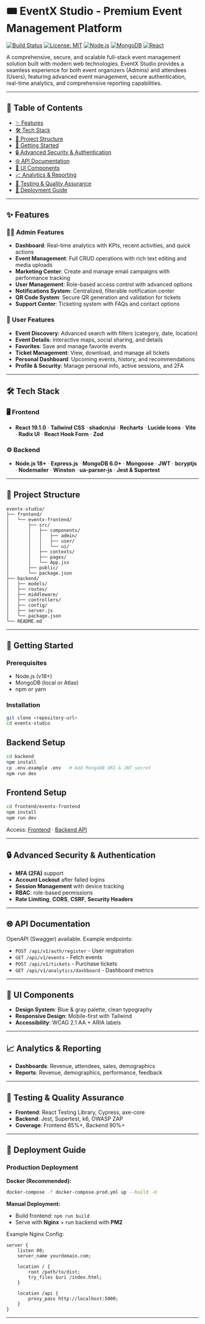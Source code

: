# 🎟️ EventX Studio - Premium Event Management Platform

[![Build Status](https://img.shields.io/badge/build-passing-brightgreen)](https://github.com/your-username/eventx-studio/actions)
[![License: MIT](https://img.shields.io/badge/License-MIT-yellow.svg)](LICENSE)
[![Node.js](https://img.shields.io/badge/Node.js-18%2B-blue)](https://nodejs.org/)
[![MongoDB](https://img.shields.io/badge/MongoDB-6.0%2B-green)](https://www.mongodb.com/)
[![React](https://img.shields.io/badge/React-19.1.0-blue)](https://react.dev/)

A comprehensive, secure, and scalable full-stack event management solution built with modern web technologies. EventX Studio provides a seamless experience for both event organizers (Admins) and attendees (Users), featuring advanced event management, secure authentication, real-time analytics, and comprehensive reporting capabilities.

---

## 📑 Table of Contents

- [✨ Features](#-features)
- [🛠 Tech Stack](#-tech-stack)
- [📁 Project Structure](#-project-structure)
- [🚦 Getting Started](#-getting-started)
- [🔒 Advanced Security & Authentication](#-advanced-security--authentication)
- [🌐 API Documentation](#-api-documentation)
- [🎨 UI Components](#-ui-components)
- [📈 Analytics & Reporting](#-analytics--reporting)
- [🧪 Testing & Quality Assurance](#-testing--quality-assurance)
- [🚀 Deployment Guide](#-deployment-guide)

---

## ✨ Features

### 👨‍💼 Admin Features

- **Dashboard**: Real-time analytics with KPIs, recent activities, and quick actions
- **Event Management**: Full CRUD operations with rich text editing and media uploads
- **Marketing Center**: Create and manage email campaigns with performance tracking
- **User Management**: Role-based access control with advanced options
- **Notifications System**: Centralized, filterable notification center
- **QR Code System**: Secure QR generation and validation for tickets
- **Support Center**: Ticketing system with FAQs and contact options

### 👥 User Features

- **Event Discovery**: Advanced search with filters (category, date, location)
- **Event Details**: Interactive maps, social sharing, and details
- **Favorites**: Save and manage favorite events
- **Ticket Management**: View, download, and manage all tickets
- **Personal Dashboard**: Upcoming events, history, and recommendations
- **Profile & Security**: Manage personal info, active sessions, and 2FA

---

## 🛠 Tech Stack

### 🖥️ Frontend

- **React 19.1.0** · **Tailwind CSS** · **shadcn/ui** · **Recharts** · **Lucide Icons** · **Vite** · **Radix UI** · **React Hook Form** · **Zod**

### ⚙️ Backend

- **Node.js 18+** · **Express.js** · **MongoDB 6.0+** · **Mongoose** · **JWT** · **bcryptjs** · **Nodemailer** · **Winston** · **ua-parser-js** · **Jest & Supertest**

---

## 📁 Project Structure

```str
eventx-studio/
├── frontend/
│   └── eventx-frontend/
│       ├── src/
│       │   ├── components/
│       │   │   ├── admin/
│       │   │   ├── user/
│       │   │   └── ui/
│       │   ├── contexts/
│       │   ├── pages/
│       │   └── App.jsx
│       ├── public/
│       └── package.json
├── backend/
│   ├── models/
│   ├── routes/
│   ├── middleware/
│   ├── controllers/
│   ├── config/
│   ├── server.js
│   └── package.json
└── README.md
```

---

## 🚦 Getting Started

### Prerequisites

- Node.js (v18+)
- MongoDB (local or Atlas)
- npm or yarn

### Installation

```bash
git clone <repository-url>
cd eventx-studio
```

## **Backend Setup**

```bash
cd backend
npm install
cp .env.example .env   # Add MongoDB URI & JWT secret
npm run dev
```

## **Frontend Setup**

```bash
cd frontend/eventx-frontend
npm install
npm run dev
```

Access: [Frontend](http://localhost:5173) · [Backend API](http://localhost:5000)

---

## 🔒 Advanced Security & Authentication

- **MFA (2FA)** support
- **Account Lockout** after failed logins
- **Session Management** with device tracking
- **RBAC**: role-based permissions
- **Rate Limiting**, **CORS**, **CSRF**, **Security Headers**

---

## 🌐 API Documentation

OpenAPI (Swagger) available. Example endpoints:

- `POST /api/v1/auth/register` - User registration
- `GET /api/v1/events` - Fetch events
- `POST /api/v1/tickets` - Purchase tickets
- `GET /api/v1/analytics/dashboard` - Dashboard metrics

---

## 🎨 UI Components

- **Design System**: Blue & gray palette, clean typography
- **Responsive Design**: Mobile-first with Tailwind
- **Accessibility**: WCAG 2.1 AA + ARIA labels

---

## 📈 Analytics & Reporting

- **Dashboards**: Revenue, attendees, sales, demographics
- **Reports**: Revenue, demographics, performance, feedback

---

## 🧪 Testing & Quality Assurance

- **Frontend**: React Testing Library, Cypress, axe-core
- **Backend**: Jest, Supertest, k6, OWASP ZAP
- **Coverage**: Frontend 85%+, Backend 90%+

---

## 🚀 Deployment Guide

### Production Deployment

**Docker (Recommended):**

```bash
docker-compose -f docker-compose.prod.yml up --build -d
```

**Manual Deployment:**

- Build frontend: `npm run build`
- Serve with **Nginx** + run backend with **PM2**

Example Nginx Config:

```nginx
server {
    listen 80;
    server_name yourdomain.com;

    location / {
        root /path/to/dist;
        try_files $uri /index.html;
    }

    location /api {
        proxy_pass http://localhost:5000;
    }
}
```

---
